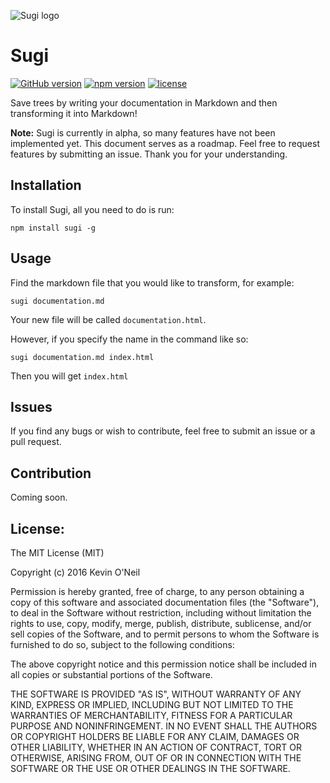 
![Sugi logo](http://i.imgur.com/E3yOcBk.png)
# Sugi
[![GitHub version](https://badge.fury.io/gh/tokyoincode%2Fsugi.svg)](https://badge.fury.io/gh/tokyoincode%2Fsugi)
[![npm version](https://badge.fury.io/js/sugi.svg)](https://badge.fury.io/js/sugi)
[![license](https://img.shields.io/github/license/mashape/apistatus.svg?maxAge=2592000)](https://www.npmjs.com/package/sugi)

Save trees by writing your documentation in Markdown and then transforming it into Markdown!

**Note:** Sugi is currently in alpha, so many features have not been implemented yet. This
document serves as a roadmap. Feel free to request features by submitting an issue.
Thank you for your understanding.

## Installation
To install Sugi, all you need to do is run:

```
npm install sugi -g
```

## Usage
Find the markdown file that you would like to transform, for example:
```
sugi documentation.md
```
Your new file will be called `documentation.html`.

However, if you specify the name in the command like so:
```
sugi documentation.md index.html
```
Then you will get `index.html`

## Issues
If you find any bugs or wish to contribute, feel free to submit an issue or a pull
request.

## Contribution
Coming soon.

## License:
The MIT License (MIT)

Copyright (c) 2016 Kevin O'Neil

Permission is hereby granted, free of charge, to any person obtaining a copy
of this software and associated documentation files (the "Software"), to deal
in the Software without restriction, including without limitation the rights
to use, copy, modify, merge, publish, distribute, sublicense, and/or sell
copies of the Software, and to permit persons to whom the Software is
furnished to do so, subject to the following conditions:

The above copyright notice and this permission notice shall be included in all
copies or substantial portions of the Software.

THE SOFTWARE IS PROVIDED "AS IS", WITHOUT WARRANTY OF ANY KIND, EXPRESS OR
IMPLIED, INCLUDING BUT NOT LIMITED TO THE WARRANTIES OF MERCHANTABILITY,
FITNESS FOR A PARTICULAR PURPOSE AND NONINFRINGEMENT. IN NO EVENT SHALL THE
AUTHORS OR COPYRIGHT HOLDERS BE LIABLE FOR ANY CLAIM, DAMAGES OR OTHER
LIABILITY, WHETHER IN AN ACTION OF CONTRACT, TORT OR OTHERWISE, ARISING FROM,
OUT OF OR IN CONNECTION WITH THE SOFTWARE OR THE USE OR OTHER DEALINGS IN THE
SOFTWARE.
